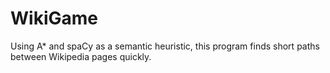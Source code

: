 # WikiGame
Using A* and spaCy as a semantic heuristic, this program finds short paths between Wikipedia pages quickly.
